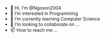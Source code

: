 - 👋 Hi, I’m @Ngoson2004
- 👀 I’m interested in Programming
- 🌱 I’m currently learning Computer Science
- 💞️ I’m looking to collaborate on ...
- 📫 How to reach me ...

<!---
Ngoson2004/Ngoson2004 is a ✨ special ✨ repository because its `README.md` (this file) appears on your GitHub profile.
You can click the Preview link to take a look at your changes.
--->
